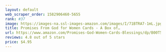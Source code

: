 ```yaml
---
layout: default 
﻿web_scraper_order: 1582906460-5655
rank: #37
image: https://images-na.ssl-images-amazon.com/images/I/71BTRA7-1mL.jpg
title: Promises From God for Women Cards - A Box of…
url: https://www.amazon.com/Promises-God-Women-Cards-Blessings/dp/B00T5DYXHE/ref=zg_mw_books_37?_encoding=UTF8&psc=1&refRID=TBMNK4Y038MCV8ZD423X
reviews: 4.8 out of 5 stars
price: $4.95 
---
```

